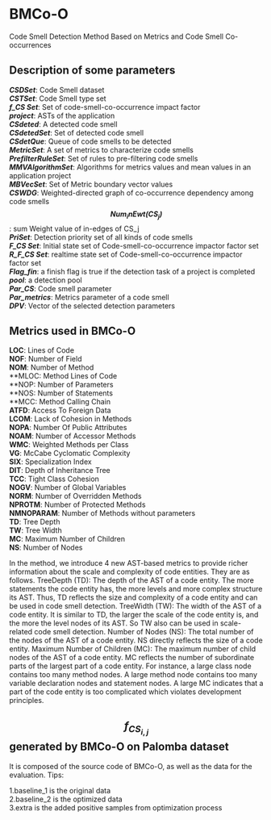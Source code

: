 # BMCo-O
Code Smell Detection Method Based on Metrics and Code Smell Co-occurrences 

## Description of some parameters  
***CSDSet***: Code Smell dataset  
***CSTSet***: Code Smell type set  
***f_CS Set***: Set of code-smell-co-occurrence impact factor  
***project***: ASTs of the application  
***CSdeted***: A detected code smell  
***CSdetedSet***: Set of detected code smell  
***CSdetQue***: Queue of code smells to be detected  
***MetricSet***: A set of metrics to characterize code smells  
***PrefilterRuleSet***: Set of rules to pre-filtering code smells  
***MMVAlgorithmSet***: Algorithms for metrics values and mean values in an application project  
***MBVecSet***: Set of Metric boundary vector values  
***CSWDG***: Weighted-directed graph of co-occurrence dependency among code smells  
***$$Num_inEwt(CS_{j})$$***: sum Weight value of in-edges of CS_j  
***PriSet***: Detection priority set of all kinds of code smells  
***F_CS Set***: Initial state set of Code-smell-co-occurrence impactor factor set  
***R_F_CS Set***: realtime state set of Code-smell-co-occurrence impactor factor set  
***Flag_fin***: a finish flag is true if the detection task of a project is completed  
***pool***: a detection pool  
***Par_CS***: Code smell parameter  
***Par_metrics***: Metrics parameter of a code smell  
***DPV***: Vector of the selected detection parameters  

## Metrics used in BMCo-O  
**LOC**: Lines of Code  
**NOF**: Number of Field  
**NOM**: Number of Method  
**MLOC: Method Lines of Code  
**NOP: Number of Parameters  
**NOS: Number of Statements  
**MCC: Method Calling Chain  
**ATFD**: Access To Foreign Data  
**LCOM**: Lack of Cohesion in Methods  
**NOPA**: Number Of Public Attributes  
**NOAM**: Number of Accessor Methods  
**WMC**: Weighted Methods per Class  
**VG**: McCabe Cyclomatic Complexity  
**SIX**: Specialization Index  
**DIT**: Depth of Inheritance Tree  
**TCC**: Tight Class Cohesion  
**NOGV**: Number of Global Variables  
**NORM**: Number of Overridden Methods  
**NPROTM**: Number of Protected Methods  
**NMNOPARAM**: Number of Methods without parameters  
**TD**: Tree Depth  
**TW**: Tree Width  
**MC**: Maximum Number of Children  
**NS**: Number of Nodes  

In the method, we introduce 4 new AST-based metrics to provide richer information about the scale and complexity of code entities. They are as follows.
TreeDepth (TD): The depth of the AST of a code entity. The more statements the code entity has, the more levels and more complex structure its AST. Thus, TD reflects the size and complexity of a code entity and can be used in code smell detection.
TreeWidth (TW): The width of the AST of a code entity. It is similar to TD, the larger the scale of the code entity is, and the more the level nodes of its AST. So TW also can be used in scale-related code smell detection.
Number of Nodes (NS): The total number of the nodes of the AST of a code entity. NS directly reflects the size of a code entity.
Maximum Number of Children (MC): The maximum number of child nodes of the AST of a code entity. MC reflects the number of subordinate parts of the largest part of a code entity. For instance, a large class node contains too many method nodes. A large method node contains too many variable declaration nodes and statement nodes. A large MC indicates that a part of the code entity is too complicated which violates development principles.

## $$f_{CS_{i,j}}$$ generated by BMCo-O on Palomba dataset


It is composed of the source code of BMCo-O, as well as the data for the evaluation. Tips:  

1.baseline_1 is the original data  
2.baseline_2 is the optimized data  
3.extra is the added positive samples from optimization process  
